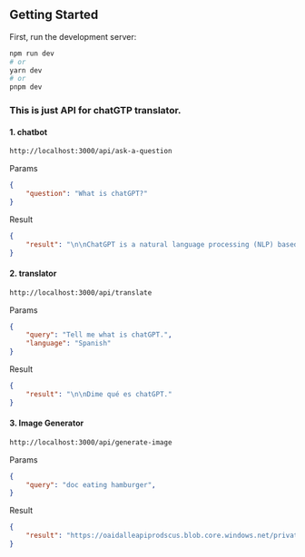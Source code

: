 ## Getting Started

First, run the development server:

```bash
npm run dev
# or
yarn dev
# or
pnpm dev
```

### This is just API for chatGTP translator.

#### 1. chatbot

```bash
http://localhost:3000/api/ask-a-question
```
Params
```json
{
    "question": "What is chatGPT?"
}
```

Result
```json
{
    "result": "\n\nChatGPT is a natural language processing (NLP) based chatbot platform. It combines GPT-3, the state-of-the-art language model, with proprietary AI and NLP technologies to create a powerful, engaging conversation experience for end users. ChatGPT enables developers to create conversational experiences with minimal technical effort, enabling them to rapidly deploy bots and chatbot-driven applications."
}
```

#### 2. translator

```bash
http://localhost:3000/api/translate
```
Params
```json
{
    "query": "Tell me what is chatGPT.",
    "language": "Spanish"
}
```

Result
```json
{
    "result": "\n\nDime qué es chatGPT."
}
```

#### 3. Image Generator

```bash
http://localhost:3000/api/generate-image
```
Params
```json
{
    "query": "doc eating hamburger",
}
```

Result
```json
{
    "result": "https://oaidalleapiprodscus.blob.core.windows.net/private/org-Q1aMbbwmthFymBoCilnCWoAW/user-8u9iL8u2hwIrMx35EU2dUK8S/img-BZApLoSojTRA9TXeFgFEMMs7.png?st=2023-03-04T09%3A11%3A58Z&se=2023-03-04T11%3A11%3A58Z&sp=r&sv=2021-08-06&sr=b&rscd=inline&rsct=image/png&skoid=6aaadede-4fb3-4698-a8f6-684d7786b067&sktid=a48cca56-e6da-484e-a814-9c849652bcb3&skt=2023-03-03T15%3A17%3A44Z&ske=2023-03-04T15%3A17%3A44Z&sks=b&skv=2021-08-06&sig=nbgnsTsPCGQVhxawVVHfsLvdE46d1N/Qqfs%2BkbUY5l4%3D"
}
```
